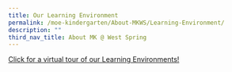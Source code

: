 ```yaml
---
title: Our Learning Environment
permalink: /moe-kindergarten/About-MKWS/Learning-Environment/
description: ""
third_nav_title: About MK @ West Spring
---
```

[Click for a virtual tour of our Learning Environments!](https://drive.google.com/file/d/1_ItdAwo8Rh_65LOXnYg-qwMld0DgVUBT/view?usp=share_link)